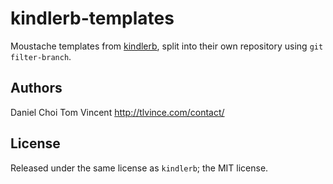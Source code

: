 # kindlerb-templates

Moustache templates from [kindlerb][], split into their own repository using
`git filter-branch`.

## Authors

Daniel Choi
Tom Vincent <http://tlvince.com/contact/>

## License

Released under the same license as `kindlerb`; the MIT license.

  [kindlerb]: https://github.com/danchoi/kindlerb
